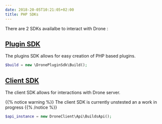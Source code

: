 ```yaml
---
date: 2018-20-05T10:21:05+02:00
title: PHP SDKs
---
```


There are 2 SDKs availalbe to interact with Drone :

## [Plugin SDK](drone-plugin-sdk)

The plugins SDK allows for easy creation of PHP based plugins.

```php
$build = new \DronePluginSdk\Build();
```

## [Client SDK](https://github.com/gboddin/drone-php-client)

The client SDK allows for interactions with Drone server.

{{% notice warning %}}
The client SDK is currently unstested an a work in progress
{{% /notice %}}

```php
$api_instance = new DroneClient\Api\BuildsApi();
```
